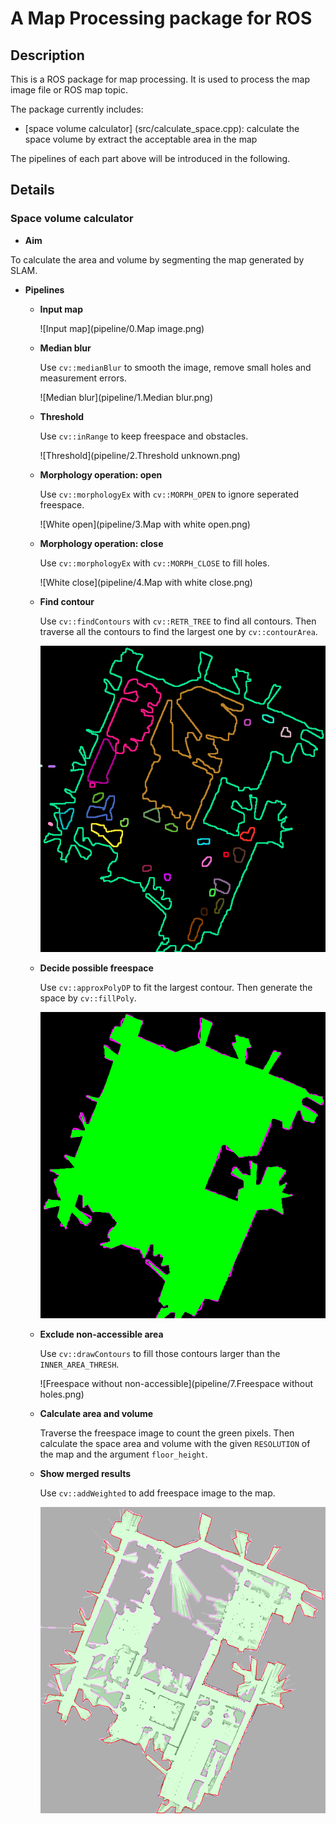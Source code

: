 # A Map Processing package for ROS

## Description
This is a ROS package for map processing. It is used to process the map image file or ROS map topic.

The package currently includes:
- [space volume calculator] (src/calculate_space.cpp): calculate the space volume by extract the acceptable area in the map

The pipelines of each part above will be introduced in the following.

## Details

### Space volume calculator
- **Aim**

To calculate the area and volume by segmenting the map generated by SLAM.

- **Pipelines**
  - **Input map**

    ![Input map](pipeline/0.Map image.png)

  - **Median blur**

    Use `cv::medianBlur` to smooth the image, remove small holes and measurement errors.

    ![Median blur](pipeline/1.Median blur.png)

  - **Threshold**

    Use `cv::inRange` to keep freespace and obstacles.

    ![Threshold](pipeline/2.Threshold unknown.png)

  - **Morphology operation: open**

    Use `cv::morphologyEx` with `cv::MORPH_OPEN` to ignore seperated freespace.

    ![White open](pipeline/3.Map with white open.png)

  - **Morphology operation: close**

    Use `cv::morphologyEx` with `cv::MORPH_CLOSE` to fill holes.

    ![White close](pipeline/4.Map with white close.png)

  - **Find contour**

    Use `cv::findContours` with `cv::RETR_TREE` to find all contours. Then traverse all the contours to find the largest one by `cv::contourArea`.

    ![Contour](pipeline/5.Contours.png)

  - **Decide possible freespace**

    Use `cv::approxPolyDP` to fit the largest contour. Then generate the space by `cv::fillPoly`.

    ![Freespace](pipeline/6.Freespace.png)

  - **Exclude non-accessible area**

    Use `cv::drawContours` to fill those contours larger than the `INNER_AREA_THRESH`.

    ![Freespace without non-accessible](pipeline/7.Freespace without holes.png)

  - **Calculate area and volume**

    Traverse the freespace image to count the green pixels. Then calculate the space area and volume with the given `RESOLUTION` of the map and the argument `floor_height`.

  - **Show merged results**

    Use `cv::addWeighted` to add freespace image to the map.

    ![Merged](pipeline/8.Merged.png)
